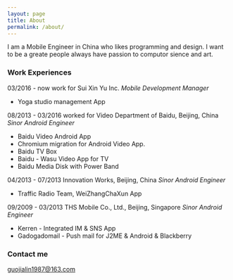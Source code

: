 ```yaml
---
layout: page
title: About
permalink: /about/
---
```


I am a Mobile Engineer in China who likes programming and design.
I want to be a greate people always have passion to computor sience and art.

### Work Experiences
03/2016 - now work for Sui Xin Yu Inc.
*Mobile Development Manager*
+ Yoga studio management App

08/2013 - 03/2016 worked for Video Department of Baidu, Beijing, China
*Sinor Android Engineer*
+ Baidu Video Android App
+ Chromium migration for Android Video App.
+ Baidu TV Box
+ Baidu - Wasu Video App for TV
+ Baidu Media Disk with Power Band

04/2013 - 07/2013 Innovation Works, Beijing, China
*Sinor Android Engineer*
+ Traffic Radio Team, WeiZhangChaXun App

09/2009 - 03/2013 THS Mobile Co., Ltd., Beijing, Singapore
*Sinor Android Engineer*
+ Kerren - Integrated IM & SNS App
+ Gadogadomail - Push mail for J2ME & Android & Blackberry


### Contact me
[guojialin1987@163.com](mailto:guojialin1987@163.com)